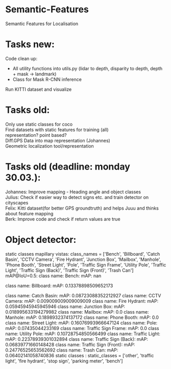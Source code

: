 # Semantic-Features
Semantic Features for Localisation

# Tasks new:
Code clean up:
- All utility functions into utils.py (lidar to depth, disparity to depth, depth + mask -> landmark)
- Class for Mask R-CNN inference

Run KITTI dataset and visualize

# Tasks old:
Only use static classes for coco <br>
Find datasets with static features for training (all) <br>
representation? point based? <br>
Diff.GPS Data into map representation (Johannes) <br>
Geometric localization tool/representation

# Tasks old (deadline: monday 30.03.):
Johannes: Improve mapping - Heading angle and object classes <br>
Julius: Check if easier way to detect signs etc. and train detector on cityscapes <br>
Felix: Kitti dataset(for better GPS groundtruth) and helps Juuu and thinks about feature mapping <br>
Berk: Improve code and check if return values are true

# Object detector:
static classes mapillary vistas: class_names = ['Bench', 'Billboard', 'Catch Basin', 'CCTV Camera', 'Fire Hydrant', 'Junction Box', 'Mailbox',
               'Manhole', 'Phone Booth', 'Street Light', 'Pole', 'Traffic Sign Frame', 'Utility Pole',
               'Traffic Light', 'Traffic Sign (Back)', 'Traffic Sign (Front)', 'Trash Can']
mAP@IoU=0.5: 
class name: Bench: mAP: nan

class name: Billboard: mAP: 0.13378898509652173

class name: Catch Basin: mAP: 0.08723088352212927
class name: CCTV Camera: mAP: 0.009009009009009009
class name: Fire Hydrant: mAP: 0.05945945945945946
class name: Junction Box: mAP: 0.018995633194279982
class name: Mailbox: mAP: 0.0
class name: Manhole: mAP: 0.1898932374137172
class name: Phone Booth: mAP: 0.0
class name: Street Light: mAP: 0.16076993966647124
class name: Pole: mAP: 0.07435044233169
class name: Traffic Sign Frame: mAP: 0.0
class name: Utility Pole: mAP: 0.10728754850566499
class name: Traffic Light: mAP: 0.22378939301032894
class name: Traffic Sign (Back): mAP: 0.06839771660148428
class name: Traffic Sign (Front): mAP: 0.24776525653562692
class name: Trash Can: mAP: 0.06402141058740836
static classes : static_classes = ['other', 'traffic light', 'fire hydrant', 
                  'stop sign', 'parking meter', 'bench']

